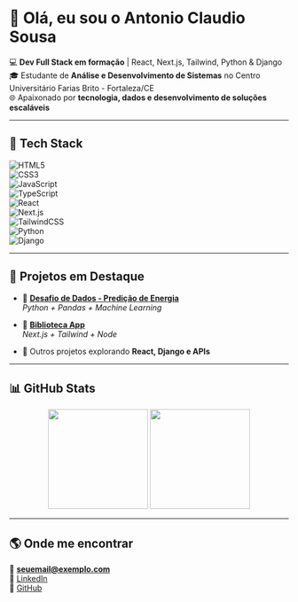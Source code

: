 # 👋 Olá, eu sou o Antonio Claudio Sousa  

💻 **Dev Full Stack em formação** | React, Next.js, Tailwind, Python & Django  
🎓 Estudante de **Análise e Desenvolvimento de Sistemas** no Centro Universitário Farias Brito - Fortaleza/CE  
🌐 Apaixonado por **tecnologia, dados e desenvolvimento de soluções escaláveis**  

---

## 🚀 Tech Stack  
![HTML5](https://img.shields.io/badge/HTML5-E34F26?style=for-the-badge&logo=html5&logoColor=white)  
![CSS3](https://img.shields.io/badge/CSS3-1572B6?style=for-the-badge&logo=css3&logoColor=white)  
![JavaScript](https://img.shields.io/badge/JavaScript-F7DF1E?style=for-the-badge&logo=javascript&logoColor=black)  
![TypeScript](https://img.shields.io/badge/TypeScript-3178C6?style=for-the-badge&logo=typescript&logoColor=white)  
![React](https://img.shields.io/badge/React-20232A?style=for-the-badge&logo=react&logoColor=61DAFB)  
![Next.js](https://img.shields.io/badge/Next.js-000000?style=for-the-badge&logo=nextdotjs&logoColor=white)  
![TailwindCSS](https://img.shields.io/badge/TailwindCSS-38B2AC?style=for-the-badge&logo=tailwind-css&logoColor=white)  
![Python](https://img.shields.io/badge/Python-3776AB?style=for-the-badge&logo=python&logoColor=white)  
![Django](https://img.shields.io/badge/Django-092E20?style=for-the-badge&logo=django&logoColor=white)  

---

## 📌 Projetos em Destaque  

- 🔹 [**Desafio de Dados - Predição de Energia**](https://github.com/enacom/desafio-de-dados-claudiocamua)  
  *Python + Pandas + Machine Learning*  

- 🔹 [**Biblioteca App**](https://github.com/claudiocamua/biblioteca-frontend)  
  *Next.js + Tailwind + Node*  

- 🔹 Outros projetos explorando **React, Django e APIs**  

---

## 📊 GitHub Stats  

<div align="center">  
  <img height="180em" src="https://github-readme-stats.vercel.app/api?username=claudiocamua&show_icons=true&theme=tokyonight&count_private=true"/>  
  <img height="180em" src="https://github-readme-stats.vercel.app/api/top-langs/?username=claudiocamua&layout=compact&langs_count=7&theme=tokyonight"/>  
</div>  

---

## 🌎 Onde me encontrar  

📧 **seuemail@exemplo.com**  
💼 [LinkedIn](https://www.linkedin.com/in/antonio-claudio-sousa)  
🐙 [GitHub](https://github.com/claudiocamua)  

